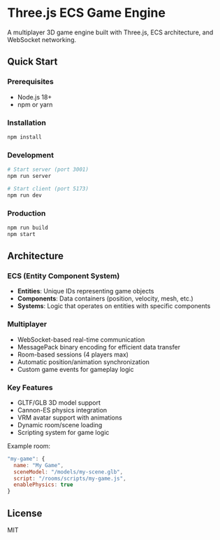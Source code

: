 # Three.js ECS Game Engine

A multiplayer 3D game engine built with Three.js, ECS architecture, and WebSocket networking.

## Quick Start

### Prerequisites
- Node.js 18+
- npm or yarn

### Installation
```bash
npm install
```

### Development
```bash
# Start server (port 3001)
npm run server

# Start client (port 5173)
npm run dev
```

### Production
```bash
npm run build
npm start
```

## Architecture

### ECS (Entity Component System)
- **Entities**: Unique IDs representing game objects
- **Components**: Data containers (position, velocity, mesh, etc.)
- **Systems**: Logic that operates on entities with specific components

### Multiplayer
- WebSocket-based real-time communication
- MessagePack binary encoding for efficient data transfer
- Room-based sessions (4 players max)
- Automatic position/animation synchronization
- Custom game events for gameplay logic

### Key Features
- GLTF/GLB 3D model support
- Cannon-ES physics integration
- VRM avatar support with animations
- Dynamic room/scene loading
- Scripting system for game logic

Example room:
```javascript
"my-game": {
  name: "My Game",
  sceneModel: "/models/my-scene.glb",
  script: "/rooms/scripts/my-game.js",
  enablePhysics: true
}
```

## License
MIT